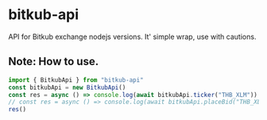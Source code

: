 # bitkub-api
API for Bitkub exchange nodejs versions. It' simple wrap, use with cautions.


## Note:  How to use.

```ts
import { BitkubApi } from "bitkub-api"
const bitkubApi = new BitkubApi()
const res = async () => console.log(await bitkubApi.ticker("THB_XLM"))
// const res = async () => console.log(await bitkubApi.placeBid("THB_XLM", 1000000, 10, "limit"))
res()
```

